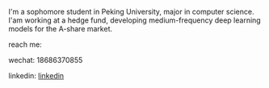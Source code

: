 I'm a sophomore student in Peking University, major in computer science. I'am working at a hedge fund, developing 
medium-frequency deep learning models for the A-share market.

reach me:

wechat: 18686370855

linkedin: [linkedin](https://www.linkedin.com/in/jingbo-cheng-a661a3252/)

<!---
chengwym/chengwym is a ✨ special ✨ repository because its `README.md` (this file) appears on your GitHub profile.
You can click the Preview link to take a look at your changes.
--->
